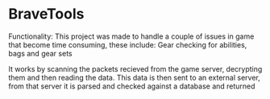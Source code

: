 # BraveTools

Functionality:
This project was made to handle a couple of issues in game that become time consuming, these include: Gear checking for abilities, bags and gear sets

It works by scanning the packets recieved from the game server, decrypting them and then reading the data. This data is then sent to an external server,
from that server it is parsed and checked against a database and returned
